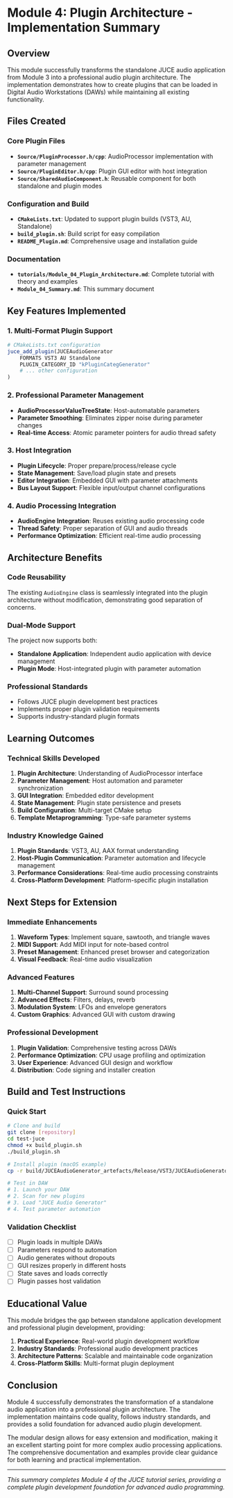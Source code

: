 # Module 4: Plugin Architecture - Implementation Summary

## Overview

This module successfully transforms the standalone JUCE audio application from Module 3 into a professional audio plugin architecture. The implementation demonstrates how to create plugins that can be loaded in Digital Audio Workstations (DAWs) while maintaining all existing functionality.

## Files Created

### Core Plugin Files
- **`Source/PluginProcessor.h/cpp`**: AudioProcessor implementation with parameter management
- **`Source/PluginEditor.h/cpp`**: Plugin GUI editor with host integration
- **`Source/SharedAudioComponent.h`**: Reusable component for both standalone and plugin modes

### Configuration and Build
- **`CMakeLists.txt`**: Updated to support plugin builds (VST3, AU, Standalone)
- **`build_plugin.sh`**: Build script for easy compilation
- **`README_Plugin.md`**: Comprehensive usage and installation guide

### Documentation
- **`tutorials/Module_04_Plugin_Architecture.md`**: Complete tutorial with theory and examples
- **`Module_04_Summary.md`**: This summary document

## Key Features Implemented

### 1. Multi-Format Plugin Support
```cmake
# CMakeLists.txt configuration
juce_add_plugin(JUCEAudioGenerator
    FORMATS VST3 AU Standalone
    PLUGIN_CATEGORY_ID "kPluginCategGenerator"
    # ... other configuration
)
```

### 2. Professional Parameter Management
- **AudioProcessorValueTreeState**: Host-automatable parameters
- **Parameter Smoothing**: Eliminates zipper noise during parameter changes
- **Real-time Access**: Atomic parameter pointers for audio thread safety

### 3. Host Integration
- **Plugin Lifecycle**: Proper prepare/process/release cycle
- **State Management**: Save/load plugin state and presets
- **Editor Integration**: Embedded GUI with parameter attachments
- **Bus Layout Support**: Flexible input/output channel configurations

### 4. Audio Processing Integration
- **AudioEngine Integration**: Reuses existing audio processing code
- **Thread Safety**: Proper separation of GUI and audio threads
- **Performance Optimization**: Efficient real-time audio processing

## Architecture Benefits

### Code Reusability
The existing `AudioEngine` class is seamlessly integrated into the plugin architecture without modification, demonstrating good separation of concerns.

### Dual-Mode Support
The project now supports both:
- **Standalone Application**: Independent audio application with device management
- **Plugin Mode**: Host-integrated plugin with parameter automation

### Professional Standards
- Follows JUCE plugin development best practices
- Implements proper plugin validation requirements
- Supports industry-standard plugin formats

## Learning Outcomes

### Technical Skills Developed
1. **Plugin Architecture**: Understanding of AudioProcessor interface
2. **Parameter Management**: Host automation and parameter synchronization
3. **GUI Integration**: Embedded editor development
4. **State Management**: Plugin state persistence and presets
5. **Build Configuration**: Multi-target CMake setup
6. **Template Metaprogramming**: Type-safe parameter systems

### Industry Knowledge Gained
1. **Plugin Standards**: VST3, AU, AAX format understanding
2. **Host-Plugin Communication**: Parameter automation and lifecycle management
3. **Performance Considerations**: Real-time audio processing constraints
4. **Cross-Platform Development**: Platform-specific plugin installation

## Next Steps for Extension

### Immediate Enhancements
1. **Waveform Types**: Implement square, sawtooth, and triangle waves
2. **MIDI Support**: Add MIDI input for note-based control
3. **Preset Management**: Enhanced preset browser and categorization
4. **Visual Feedback**: Real-time audio visualization

### Advanced Features
1. **Multi-Channel Support**: Surround sound processing
2. **Advanced Effects**: Filters, delays, reverb
3. **Modulation System**: LFOs and envelope generators
4. **Custom Graphics**: Advanced GUI with custom drawing

### Professional Development
1. **Plugin Validation**: Comprehensive testing across DAWs
2. **Performance Optimization**: CPU usage profiling and optimization
3. **User Experience**: Advanced GUI design and workflow
4. **Distribution**: Code signing and installer creation

## Build and Test Instructions

### Quick Start
```bash
# Clone and build
git clone [repository]
cd test-juce
chmod +x build_plugin.sh
./build_plugin.sh

# Install plugin (macOS example)
cp -r build/JUCEAudioGenerator_artefacts/Release/VST3/JUCEAudioGenerator.vst3 ~/Library/Audio/Plug-Ins/VST3/

# Test in DAW
# 1. Launch your DAW
# 2. Scan for new plugins
# 3. Load "JUCE Audio Generator"
# 4. Test parameter automation
```

### Validation Checklist
- [ ] Plugin loads in multiple DAWs
- [ ] Parameters respond to automation
- [ ] Audio generates without dropouts
- [ ] GUI resizes properly in different hosts
- [ ] State saves and loads correctly
- [ ] Plugin passes host validation

## Educational Value

This module bridges the gap between standalone application development and professional plugin development, providing:

1. **Practical Experience**: Real-world plugin development workflow
2. **Industry Standards**: Professional audio development practices
3. **Architecture Patterns**: Scalable and maintainable code organization
4. **Cross-Platform Skills**: Multi-format plugin deployment

## Conclusion

Module 4 successfully demonstrates the transformation of a standalone audio application into a professional plugin architecture. The implementation maintains code quality, follows industry standards, and provides a solid foundation for advanced audio plugin development.

The modular design allows for easy extension and modification, making it an excellent starting point for more complex audio processing applications. The comprehensive documentation and examples provide clear guidance for both learning and practical implementation.

---

*This summary completes Module 4 of the JUCE tutorial series, providing a complete plugin development foundation for advanced audio programming.*
